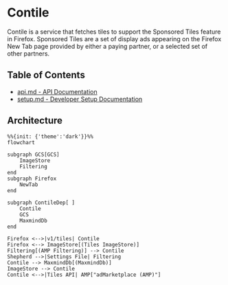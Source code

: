 # Contile

Contile is a service that fetches tiles to support the Sponsored Tiles feature in Firefox. Sponsored Tiles are a set of display ads appearing on the Firefox New Tab page provided by either a paying partner, or a selected set of other partners.

## Table of Contents
- [api.md - API Documentation][1]
- [setup.md - Developer Setup Documentation][2]

[1]: ./api.md
[2]: ./setup.md


## Architecture

```mermaid
%%{init: {'theme':'dark'}}%%
flowchart 

subgraph GCS[GCS]
    ImageStore
    Filtering
end
subgraph Firefox
    NewTab
end

subgraph ContileDep[ ]
    Contile
    GCS
    MaxmindDb
end

Firefox <-->|v1/tiles| Contile
Firefox <--> ImageStore[(Tiles ImageStore)]
Filtering[(AMP Filtering)] --> Contile 
Shepherd -->|Settings File| Filtering
Contile --> MaxmindDb[(MaxmindDb)]
ImageStore --> Contile
Contile <-->|Tiles API| AMP["adMarketplace (AMP)"]
```
